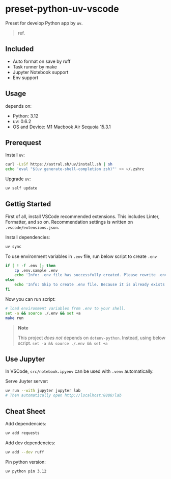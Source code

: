 # preset-python-uv-vscode

Preset for develop Python app by `uv`.

> ref.

## Included
- Auto format on save by ruff
- Task runner by make
- Jupyter Notebook support
- Env support

## Usage

depends on:
- Python: 3.12
- uv: 0.6.2
- OS and Device: M1 Macbook Air Sequoia 15.3.1

## Prerequest

Install `uv`:

```bash
curl -LsSf https://astral.sh/uv/install.sh | sh
echo 'eval "$(uv generate-shell-completion zsh)"' >> ~/.zshrc
```

Upgrade `uv`:

```bash
uv self update
```

## Gettig Started
First of all, install VSCode recommended extensions. This includes Linter, Formatter, and so on. Recommendation settings is written on `.vscode/extensions.json`.

Install dependencies:

```bash
uv sync
```

To use environment variables in `.env` file, run below script to create `.env`

```bash
if [ ! -f .env ]; then
    cp .env.sample .env
    echo 'Info: .env file has successfully created. Please rewrite .env file'
else
    echo 'Info: Skip to create .env file. Because it is already exists.'
fi
```

Now you can run script:

```bash
# load environment variables from .env to your shell.
set -a && source ./.env && set +a
make run
```

> **Note**
>
> This project *does not* depends on `dotenv-python`. Instead, using below script.
> `set -a && source ./.env && set +a`

## Use Jupyter

In VSCode, `src/notebook.ipyenv` can be used with `.venv` automatically.

Serve Juyter server:

```bash
uv run --with jupyter jupyter lab
# Then automatically open http://localhost:8888/lab
```

## Cheat Sheet
Add dependencies:

```bash
uv add requests
```

Add dev dependencies:

```bash
uv add --dev ruff
```

Pin python version:

```bash
uv python pin 3.12
```
